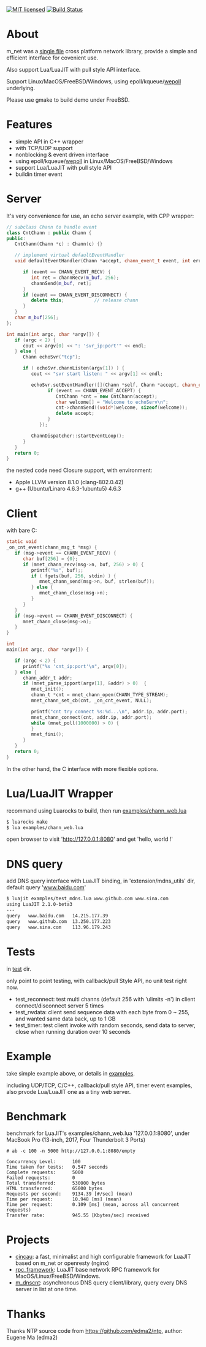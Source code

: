 
[![MIT licensed][1]][2]  [![Build Status][3]][4]


[1]: https://img.shields.io/badge/license-MIT-blue.svg
[2]: LICENSE

[3]: https://travis-ci.org/lalawue/m_net.svg?branch=master
[4]: https://travis-ci.org/lalawue/m_net



# About

m_net was a  [single file](https://github.com/lalawue/m_net/blob/master/src/mnet_core.c) cross platform network library,
provide a simple and efficient interface for covenient use.

Also support Lua/LuaJIT with pull style API interface.

Support Linux/MacOS/FreeBSD/Windows, using epoll/kqueue/[wepoll](https://github.com/piscisaureus/wepoll) underlying.

Please use gmake to build demo under FreeBSD.



# Features

- simple API in C++ wrapper
- with TCP/UDP support
- nonblocking & event driven interface
- using epoll/kqueue/[wepoll](https://github.com/piscisaureus/wepoll) in Linux/MacOS/FreeBSD/Windows
- support Lua/LuaJIT with pull style API
- buildin timer event



# Server 

It's very convenience for use, an echo server example, with CPP wrapper:

```cpp
// subclass Chann to handle event
class CntChann : public Chann {
public:
   CntChann(Chann *c) : Chann(c) {}

   // implement virtual defaultEventHandler
   void defaultEventHandler(Chann *accept, chann_event_t event, int err) {

      if (event == CHANN_EVENT_RECV) {
         int ret = channRecv(m_buf, 256);
         channSend(m_buf, ret);
      }
      if (event == CHANN_EVENT_DISCONNECT) {
         delete this;           // release chann
      }
   }
   char m_buf[256];
};

int main(int argc, char *argv[]) {
   if (argc < 2) {
      cout << argv[0] << ": 'svr_ip:port'" << endl;
   } else {
      Chann echoSvr("tcp");

      if ( echoSvr.channListen(argv[1]) ) {
         cout << "svr start listen: " << argv[1] << endl;

         echoSvr.setEventHandler([](Chann *self, Chann *accept, chann_event_t event, int err) {
               if (event == CHANN_EVENT_ACCEPT) {
                  CntChann *cnt = new CntChann(accept);
                  char welcome[] = "Welcome to echoServ\n";
                  cnt->channSend((void*)welcome, sizeof(welcome));
                  delete accept;
               }
            });

         ChannDispatcher::startEventLoop();
      }
   }
   return 0;
}
```

the nested code need Closure support, with environment:

- Apple LLVM version 8.1.0 (clang-802.0.42)
- g++ (Ubuntu/Linaro 4.6.3-1ubuntu5) 4.6.3



# Client

with bare C:

```c
static void
_on_cnt_event(chann_msg_t *msg) {
   if (msg->event == CHANN_EVENT_RECV) {
      char buf[256] = {0};
      if (mnet_chann_recv(msg->n, buf, 256) > 0) {
         printf("%s", buf);;
         if ( fgets(buf, 256, stdin) ) {
            mnet_chann_send(msg->n, buf, strlen(buf));
         } else {
            mnet_chann_close(msg->n);
         }
      }
   }
   if (msg->event == CHANN_EVENT_DISCONNECT) {
      mnet_chann_close(msg->n);
   }
}

int
main(int argc, char *argv[]) {

   if (argc < 2) {
      printf("%s 'cnt_ip:port'\n", argv[0]);
   } else {
      chann_addr_t addr;
      if (mnet_parse_ipport(argv[1], &addr) > 0)  {
         mnet_init();
         chann_t *cnt = mnet_chann_open(CHANN_TYPE_STREAM);
         mnet_chann_set_cb(cnt, _on_cnt_event, NULL);

         printf("cnt try connect %s:%d...\n", addr.ip, addr.port);
         mnet_chann_connect(cnt, addr.ip, addr.port);
         while (mnet_poll(1000000) > 0) {
         }
         mnet_fini();
      }
   }
   return 0;
}
```

In the other hand, the C interface with more flexible options.



# Lua/LuaJIT Wrapper

recommand using Luarocks to build, then run [examples/chann_web.lua](https://github.com/lalawue/m_net/blob/master/examples/chann_web.lua)

```sh
$ luarocks make
$ lua examples/chann_web.lua
```

open browser to visit 'http://127.0.0.1:8080' and get 'hello, world !'


# DNS query

add DNS query interface with LuaJIT binding, in 'extension/mdns_utils' dir, default query 'www.baidu.com'

```sh
$ luajit examples/test_mdns.lua www.github.com www.sina.com
using LuaJIT 2.1.0-beta3
---
query   www.baidu.com   14.215.177.39
query   www.github.com  13.250.177.223
query   www.sina.com    113.96.179.243
```

# Tests

in [test](https://github.com/lalawue/m_net/tree/master/test) dir.

only point to point testing, with callback/pull Style API, no unit test right now.

- test_reconnect: test multi channs (default 256 with 'ulimits -n') in client connect/disconnect server 5 times
- test_rwdata: client send sequence data with each byte from 0 ~ 255, and wanted same data back, up to 1 GB
- test_timer: test client invoke with random seconds, send data to server, close when running duration over 10 seconds


# Example

take simple example above, or details in [examples](https://github.com/lalawue/m_net/tree/master/examples).

including UDP/TCP, C/C++, callback/pull style API, timer event examples, also prvode Lua/LuaJIT one as a tiny web server.




# Benchmark

benchmark for LuaJIT's examples/chann_web.lua '127.0.0.1:8080', under MacBook Pro (13-inch, 2017, Four Thunderbolt 3 Ports)

```
# ab -c 100 -n 5000 http://127.0.0.1:8080/empty

Concurrency Level:      100
Time taken for tests:   0.547 seconds
Complete requests:      5000
Failed requests:        0
Total transferred:      530000 bytes
HTML transferred:       65000 bytes
Requests per second:    9134.39 [#/sec] (mean)
Time per request:       10.948 [ms] (mean)
Time per request:       0.109 [ms] (mean, across all concurrent requests)
Transfer rate:          945.55 [Kbytes/sec] received
```



# Projects

- [cincau](https://github.com/lalawue/cincau): a fast, minimalist and high configurable framework for LuaJIT based on m_net or openresty (nginx)
- [rpc_framework](https://github.com/lalawue/rpc_framework): LuaJIT base network RPC framework for MacOS/Linux/FreeBSD/Windows.
- [m_dnscnt](https://github.com/lalawue/m_dnscnt): asynchronous DNS query client/library, query every DNS server in list at one time.



# Thanks

Thanks NTP source code from https://github.com/edma2/ntp, author: Eugene Ma (edma2)
